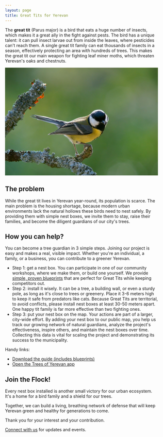 ```yaml
---
layout: page
title: Great Tits for Yerevan
---
```

The **great tit** (Parus major) is a bird that eats a huge number of insects, which makes it a great ally in the fight against pests.
The bird has a unique talent: it can pull insect larvae out from inside the leaves, where pesticides can't reach them.
A single great tit family can eat thousands of insects in a season, effectively protecting an area with hundreds of trees.
This makes the great tit our main weapon for fighting leaf miner moths, which threaten Yerevan's oaks and chestnuts.

![Great Tit][2]

## The problem

While the great tit lives in Yerevan year-round, its population is scarce.
The main problem is the housing shortage, because modern urban environments lack the natural hollows these birds need to nest safely.
By providing them with simple nest boxes, we invite them to stay, raise their families, and become the diligent guardians of our city's trees.

## How you can help?

You can become a tree guardian in 3 simple steps.
Joining our project is easy and makes a real, visible impact.
Whether you're an individual, a family, or a business, you can contribute to a greener Yerevan.

- Step 1: get a nest box. You can participate in one of our community workshops, where we make them, or build one yourself. We provide [simple, proven blueprints][1] that are perfect for Great Tits while keeping competitors out.
- Step 2: install it wisely. It can be a tree, a building wall, or even a sturdy pole, as long as it's close to trees or greenery. Place it 3-6 meters high to keep it safe from predators like cats. Because Great Tits are territorial, to avoid conflicts, please install nest boxes at least 30-50 meters apart. One happy tit family is far more effective than two fighting ones.
- Step 3: put your nest box on the map. Your actions are part of a larger, city-wide effort. By adding your nest box to our public map, you help us track our growing network of natural guardians, analyze the project's effectiveness, inspire others, and maintain the nest boxes over time. Collecting this data is vital for scaling the project and demonstrating its success to the municipality.

Handy links:

- [Download the guide (includes blueprints)][1]
- [Open the Trees of Yerevan app](https://yerevan.treemaps.app/)

## Join the Flock!

Every nest box installed is another small victory for our urban ecosystem.
It's a home for a bird family and a shield for our trees.

Together, we can build a living, breathing network of defense that will keep Yerevan green and healthy for generations to come.

Thank you for your interest and your contribution.

[Connect with us](/connect/) for updates and events.

[1]: Great-Tits-for-Yerevan.pdf
[2]: parus-major-2.jpg
